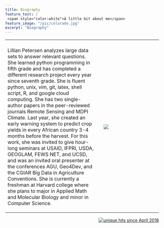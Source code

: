 ```yaml
---
title: Biography
feature_text: |
 <span style="color:white">A little bit about me</span>
feature_image: "/pic/colorado.jpg"
excerpt: "Biography"
---
```

<table cellpadding="10">
  <tr>
  <td colspan="3" >


  </td>
  </tr>
  <tr>
  <td width="60%">

Lillian Petersen analyzes large data sets to answer relevant questions. She learned python programming in fifth grade and has completed a different research project every year since seventh grade. She is fluent python, unix, vim, git, latex, shell script, R, and google cloud computing. She has two single-author papers in the peer-reviewed journals Remote Sensing and MDPI Climate. Last year, she created an early warning system to predict crop yields in every African country 3-4 months before the harvest. For this work, she was invited to give hour-long seminars at USAID, IFPRI, USDA, GEOGLAM, FEWS NET, and UCSD, and was an invited oral presenter at the conferences AGU, Geo4Dev, and the CGIAR Big Data in Agriculture Conventions. She is currently a freshman at Harvard college where she plans to major in Applied Math and Molecular Biology and minor in Computer Science.

  </td>
  <td width="2%">
  </td>
  <td width="38%" ><img src="/pic/poster_ISEF_2019.jpg" >
  </td>
  </tr>
</table>
<p align="right">
<a href="http://www.hitwebcounter.com">
<img src="http://hitwebcounter.com/counter/counter.php?page=6931336&style=0006&nbdigits=5&type=ip&initCount=0" title="unique hits since April 2018" border="0" ></a>

<!-- Global site tag (gtag.js) - Google Analytics -->
<script async src="https://www.googletagmanager.com/gtag/js?id=UA-117520873-2"></script>
<script>
  window.dataLayer = window.dataLayer || [];
  function gtag(){dataLayer.push(arguments);}
  gtag('js', new Date());

  gtag('config', 'UA-117520873-2');
</script>

